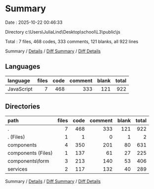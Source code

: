 # Summary

Date : 2025-10-22 00:46:33

Directory c:\\Users\\JuliaLind\\Desktop\\school\\L3\\public\\js

Total : 7 files,  468 codes, 333 comments, 121 blanks, all 922 lines

Summary / [Details](details.md) / [Diff Summary](diff.md) / [Diff Details](diff-details.md)

## Languages
| language | files | code | comment | blank | total |
| :--- | ---: | ---: | ---: | ---: | ---: |
| JavaScript | 7 | 468 | 333 | 121 | 922 |

## Directories
| path | files | code | comment | blank | total |
| :--- | ---: | ---: | ---: | ---: | ---: |
| . | 7 | 468 | 333 | 121 | 922 |
| . (Files) | 1 | 1 | 0 | 1 | 2 |
| components | 4 | 350 | 201 | 80 | 631 |
| components (Files) | 1 | 137 | 61 | 27 | 225 |
| components\\form | 3 | 213 | 140 | 53 | 406 |
| services | 2 | 117 | 132 | 40 | 289 |

Summary / [Details](details.md) / [Diff Summary](diff.md) / [Diff Details](diff-details.md)